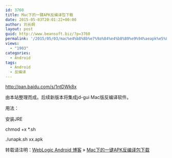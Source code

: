 ```yaml
---
id: 3760
title: Mac下的一键APK反编译包下载
date: 2015-05-03T20:01:22+00:00
author: 刘长炯
layout: post
guid: http://www.beansoft.biz/?p=3760
permalink: '/2015/05/03/mac%e4%b8%8b%e7%9a%84%e4%b8%80%e9%94%aeapk%e5%8f%8d%e7%bc%96%e8%af%91%e5%8c%85%e4%b8%8b%e8%bd%bd/'
views:
  - "1903"
categories:
  - Android
tags:
  - Android
  - 反编译
---
```

http://pan.baidu.com/s/1ntDWk8x

由本站整理而成。后续新版本将集成jd-gui Mac版反编译软件。

用法：

安装JRE

chmod +x *.sh

./unapk.sh xx.apk

转载请注明：[WebLogic Android 博客](http://www.beansoft.biz) &raquo; [Mac下的一键APK反编译包下载](http://www.beansoft.biz/2015/05/03/mac%e4%b8%8b%e7%9a%84%e4%b8%80%e9%94%aeapk%e5%8f%8d%e7%bc%96%e8%af%91%e5%8c%85%e4%b8%8b%e8%bd%bd/)